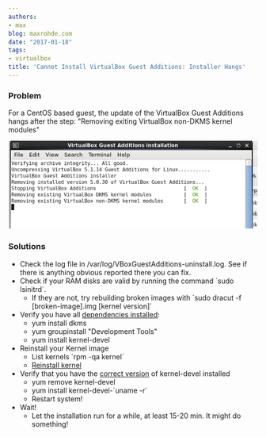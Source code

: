 ```yaml
---
authors:
- max
blog: maxrohde.com
date: "2017-01-18"
tags:
- virtualbox
title: 'Cannot Install VirtualBox Guest Additions: Installer Hangs'
---
```


### Problem

For a CentOS based guest, the update of the VirtualBox Guest Additions hangs after the step: "Removing exiting VirtualBox non-DKMS kernel modules"

![install](images/install.png)

### Solutions

- Check the log file in /var/log/VBoxGuestAdditions-uninstall.log. See if there is anything obvious reported there you can fix.
- Check if your RAM disks are valid by running the command \`sudo lsinitrd\`.
  - If they are not, try rebuilding broken images with \`sudo dracut -f \[broken-image\].img \[kernel version\]\`
- Verify you have all [dependencies installed](https://wiki.centos.org/HowTos/Virtualization/VirtualBox/CentOSguest):
  - yum install dkms
  - yum groupinstall "Development Tools"
  - yum install kernel-devel
- Reinstall your Kernel image
  - List kernels \`rpm -qa kernel\`
  - [Reinstall kernel](https://ma.ttias.be/reinstall-the-linux-kernel-on-centos-or-rhel/)
- Verify that you have the [correct version](https://www.centos.org/forums/viewtopic.php?f=13&t=3811&p=251828&hilit=virtualbox#p251828) of kernel-devel installed
  - yum remove kernel-devel
  - yum install kernel-devel-\`uname -r\`
  - Restart system!
- Wait!
  - Let the installation run for a while, at least 15-20 min. It might do something!
